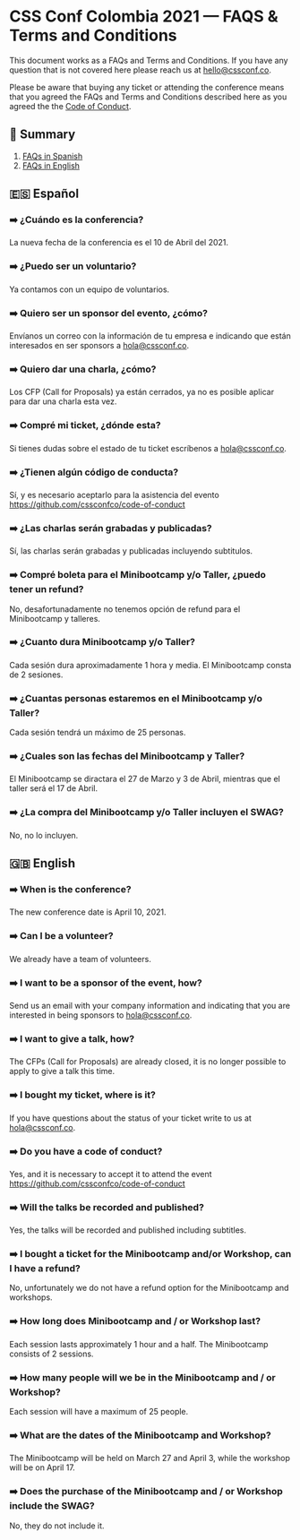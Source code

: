 # CSS Conf Colombia 2021 — FAQS & Terms and Conditions
This document works as a FAQs and Terms and Conditions. If you have any question that is not covered here please reach us at [hello@cssconf.co](mailto:hello@cssconf.co).

Please be aware that buying any ticket or attending the conference means that you agreed the FAQs and Terms and Conditions described here as you agreed the the [Code of Conduct](https://github.com/cssconfco/code-of-conduct).

## 📖  Summary
1. [FAQs in Spanish](https://github.com/cssconfco/faqs#-espa%C3%B1ol)
2. [FAQs in English](https://github.com/cssconfco/faqs#-english)

## 🇪🇸 Español

### ➡️ ¿Cuándo es la conferencia?
La nueva fecha de la conferencia es el 10 de Abril del 2021.

### ➡️ ¿Puedo ser un voluntario?
Ya contamos con un equipo de voluntarios.

### ➡️ Quiero ser un sponsor del evento, ¿cómo?
Envíanos un correo con la información de tu empresa e indicando que están interesados en ser sponsors a hola@cssconf.co.

### ➡️ Quiero dar una charla, ¿cómo?
Los CFP (Call for Proposals) ya están cerrados, ya no es posible aplicar para dar una charla esta vez.

### ➡️ Compré mi ticket, ¿dónde esta?
Si tienes dudas sobre el estado de tu ticket escríbenos a hola@cssconf.co.

### ➡️ ¿Tienen algún código de conducta?
Sí, y es necesario aceptarlo para la asistencia del evento https://github.com/cssconfco/code-of-conduct

### ➡️ ¿Las charlas serán grabadas y publicadas?
Sí, las charlas serán grabadas y publicadas incluyendo subtitulos.

### ➡️ Compré boleta para el Minibootcamp y/o Taller, ¿puedo tener un refund?
No, desafortunadamente no tenemos opción de refund para el Minibootcamp y talleres.

### ➡️ ¿Cuanto dura Minibootcamp y/o Taller?
Cada sesión dura aproximadamente 1 hora y media. El Minibootcamp consta de 2 sesiones.

### ➡️ ¿Cuantas personas estaremos en el Minibootcamp y/o Taller?
Cada sesión tendrá un máximo de 25 personas.

### ➡️ ¿Cuales son las fechas del Minibootcamp y Taller?
El Minibootcamp se diractara el 27 de Marzo y 3 de Abril, mientras que el taller será el 17 de Abril.

### ➡️ ¿La compra del Minibootcamp y/o Taller incluyen el SWAG?
No, no lo incluyen.

## 🇬🇧 English

### ➡️ When is the conference?
The new conference date is April 10, 2021.

### ➡️ Can I be a volunteer?
We already have a team of volunteers.

### ➡️ I want to be a sponsor of the event, how?
Send us an email with your company information and indicating that you are interested in being sponsors to hola@cssconf.co.

### ➡️ I want to give a talk, how?
The CFPs (Call for Proposals) are already closed, it is no longer possible to apply to give a talk this time.

### ➡️ I bought my ticket, where is it?
If you have questions about the status of your ticket write to us at hola@cssconf.co.

### ➡️ Do you have a code of conduct?
Yes, and it is necessary to accept it to attend the event https://github.com/cssconfco/code-of-conduct

### ➡️ Will the talks be recorded and published?
Yes, the talks will be recorded and published including subtitles.

### ➡️ I bought a ticket for the Minibootcamp and/or Workshop, can I have a refund?
No, unfortunately we do not have a refund option for the Minibootcamp and workshops.

### ➡️ How long does Minibootcamp and / or Workshop last?
Each session lasts approximately 1 hour and a half. The Minibootcamp consists of 2 sessions.

### ➡️ How many people will we be in the Minibootcamp and / or Workshop?
Each session will have a maximum of 25 people.

### ➡️ What are the dates of the Minibootcamp and Workshop?
The Minibootcamp will be held on March 27 and April 3, while the workshop will be on April 17.

### ➡️ Does the purchase of the Minibootcamp and / or Workshop include the SWAG?
No, they do not include it.
